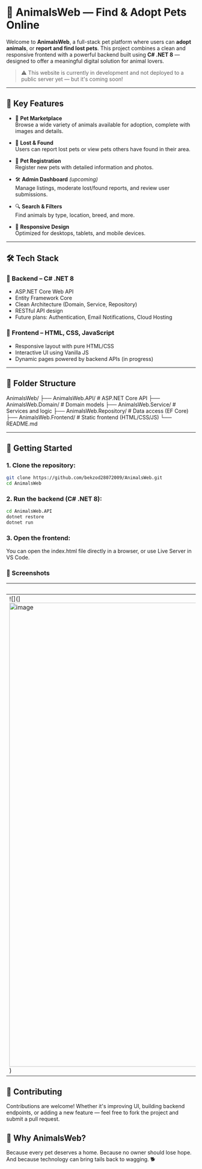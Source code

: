 # 🐾 AnimalsWeb — Find & Adopt Pets Online

Welcome to **AnimalsWeb**, a full-stack pet platform where users can **adopt animals**, or **report and find lost pets**. This project combines a clean and responsive frontend with a powerful backend built using **C# .NET 8** — designed to offer a meaningful digital solution for animal lovers.

> ⚠️ This website is currently in development and not deployed to a public server yet — but it's coming soon!

---

## 🌟 Key Features

- 🐶 **Pet Marketplace**  
  Browse a wide variety of animals available for adoption, complete with images and details.

- 🐾 **Lost & Found**  
  Users can report lost pets or view pets others have found in their area.

- 📝 **Pet Registration**  
  Register new pets with detailed information and photos.

- 🛠️ **Admin Dashboard** *(upcoming)*  
  Manage listings, moderate lost/found reports, and review user submissions.

- 🔍 **Search & Filters**  
  Find animals by type, location, breed, and more.

- 📱 **Responsive Design**  
  Optimized for desktops, tablets, and mobile devices.

---

## 🛠️ Tech Stack

### 🧠 Backend – C# .NET 8
- ASP.NET Core Web API
- Entity Framework Core
- Clean Architecture (Domain, Service, Repository)
- RESTful API design
- Future plans: Authentication, Email Notifications, Cloud Hosting

### 🎨 Frontend – HTML, CSS, JavaScript
- Responsive layout with pure HTML/CSS
- Interactive UI using Vanilla JS
- Dynamic pages powered by backend APIs (in progress)

---

## 📂 Folder Structure
AnimalsWeb/
├── AnimalsWeb.API/ # ASP.NET Core API
├── AnimalsWeb.Domain/ # Domain models
├── AnimalsWeb.Service/ # Services and logic
├── AnimalsWeb.Repository/ # Data access (EF Core)
├── AnimalsWeb.Frontend/ # Static frontend (HTML/CSS/JS)
└── README.md


---

## 🚀 Getting Started

### 1. Clone the repository:

```bash
git clone https://github.com/bekzod28072009/AnimalsWeb.git
cd AnimalsWeb
```
### 2. Run the backend (C# .NET 8):
```bash
cd AnimalsWeb.API
dotnet restore
dotnet run
```
### 3. Open the frontend:
You can open the index.html file directly in a browser, or use Live Server in VS Code.

### 📸 Screenshots
| Home Page                 |
| ------------------------- |
| ![](]<img width="1167" height="1232" alt="image" src="https://github.com/user-attachments/assets/b7c30af4-5da1-45b7-a26c-fd751c137641" />) |

## 🤝 Contributing
Contributions are welcome! Whether it's improving UI, building backend endpoints, or adding a new feature — feel free to fork the project and submit a pull request.

## 🐾 Why AnimalsWeb?
Because every pet deserves a home.
Because no owner should lose hope.
And because technology can bring tails back to wagging. 🐕
